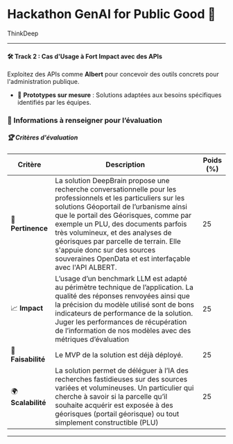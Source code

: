 # Hackathon GenAI for Public Good 🤖  

ThinkDeep

--- 

#### 🛠 Track 2 : Cas d'Usage à Fort Impact avec des APIs  
Exploitez des APIs comme **Albert** pour concevoir des outils concrets pour l'administration publique.  
 
- 🎯 **Prototypes sur mesure** : Solutions adaptées aux besoins spécifiques identifiés par les équipes.

### 📝 Informations à renseigner pour l’évaluation  

##### 🏆 Critères d'évaluation  
| Critère            | Description | Poids (%) |
|--------------------|-------------|-----------|
| 🎯 **Pertinence**  | La solution DeepBrain propose une recherche conversationnelle pour les professionnels et les particuliers sur les solutions Géoportail de l’urbanisme ainsi que le portail des Géorisques, comme par exemple un  PLU, des documents parfois très volumineux, et des analyses de géorisques par parcelle de terrain. Elle s'appuie donc sur des sources souveraines OpenData et est interfaçable avec l'API ALBERT.| 25 |
| 📈 **Impact**      | L’usage d’un benchmark LLM est adapté au périmètre technique de l’application. La qualité des réponses renvoyées ainsi que la précision du modèle utilisé sont de bons indicateurs de performance de la solution. Juger les performances de récupération de l’information de nos modèles avec des métriques d’évaluation | 25 |
| 🔧 **Faisabilité** | Le MVP de la solution est déjà déployé. | 25 |
| 🌍 **Scalabilité** | La solution permet de déléguer à l’IA des recherches fastidieuses sur des sources variées et volumineuses. Un particulier qui cherche à savoir si la parcelle qu’il souhaite acquérir est exposée à des géorisques (portail géorisque) ou tout simplement constructible (PLU) | 25 |

---

